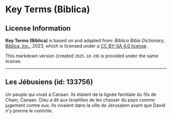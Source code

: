 # Key Terms (Biblica)

## License Information

**Key Terms (Biblica)** is based on and adapted from: _Biblica Bible Dictionary_, [Biblica, Inc.](https://www.biblica.com/), 2023, which is licensed under a [CC BY-SA 4.0 license](https://creativecommons.org/licenses/by-sa/4.0/legalcode.en).

This markdown version (created `2025-10-20`) is provided under the same license.



--------------------------------

## Les Jébusiens (id: 133756)

Un peuple qui vivait à Canaan. Ils étaient de la lignée familiale du fils de Cham, Canaan. Dieu a dit aux Israélites de les chasser du pays comme jugement contre eux. Ils vivaient dans la ville de Jérusalem avant que David n'y prenne le contrôle.


